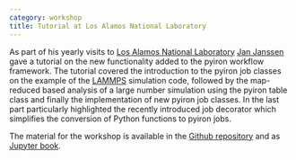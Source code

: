 ```yaml
---
category: workshop
title: Tutorial at Los Alamos National Laboratory
---
```

As part of his yearly visits to [Los Alamos National Laboratory](https://www.lanl.gov) [Jan Janssen](http://www.jan-janssen.com/) 
gave a tutorial on the new functionality added to the pyiron workflow framework. The tutorial covered the introduction 
to the pyiron job classes on the example of the [LAMMPS](https://www.lammps.org/) simulation code, followed by the 
map-reduced based analysis of a large number simulation using the pyiron table class and finally the implementation of 
new pyiron job classes. In the last part particularly highlighted the recently introduced job decorator which simplifies
the conversion of Python functions to pyiron jobs.  

The material for the workshop is available in the [Github repository](https://github.com/pyiron-workshop/lammps-workshop-2023) 
and as [Jupyter book](http://workshop.pyiron.org/lammps-workshop-2023).  